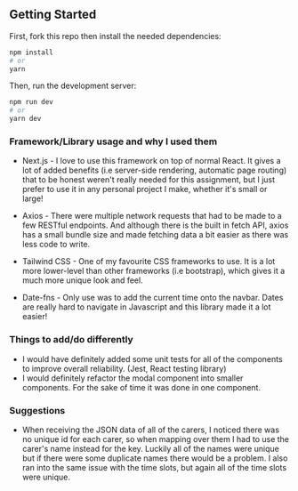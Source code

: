 ## Getting Started

First, fork this repo then install the needed dependencies:

```bash
npm install
# or
yarn
```
Then, run the development server:

```bash
npm run dev
# or
yarn dev
```
### Framework/Library usage and why I used them

- Next.js - I love to use this framework on top of normal React. It gives a lot of added benefits (i.e server-side rendering, automatic page routing) that to be honest weren't really needed for this assignment, but I just prefer to use it in any personal project I make, whether it's small or large!

- Axios - There were multiple network requests that had to be made to a few RESTful endpoints. And although there is the built in fetch API, axios has a small bundle size and made fetching data a bit easier as there was less code to write.

- Tailwind CSS - One of my favourite CSS frameworks to use. It is a lot more lower-level than other frameworks (i.e bootstrap), which gives it a much more unique look and feel. 

- Date-fns - Only use was to add the current time onto the navbar. Dates are really hard to navigate in Javascript and this library made it a lot easier!

### Things to add/do differently

- I would have definitely added some unit tests for all of the components to improve overall reliability. (Jest, React testing library)
- I would definitely refactor the modal component into smaller components. For the sake of time it was done in one component.

### Suggestions

- When receiving the JSON data of all of the carers, I noticed there was no unique id for each carer, so when mapping over them I had to use the carer's name instead for the key. Luckily all of the names were unique but if there were some duplicate names there would be a problem. I also ran into the same issue with the time slots, but again all of the time slots were unique.
